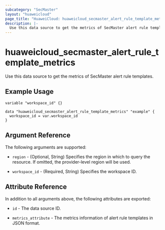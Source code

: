 ```yaml
---
subcategory: "SecMaster"
layout: "huaweicloud"
page_title: "HuaweiCloud: huaweicloud_secmaster_alert_rule_template_metrics"
description: |-
  Use this data source to get the metrics of SecMaster alert rule templates.
---
```


# huaweicloud_secmaster_alert_rule_template_metrics

Use this data source to get the metrics of SecMaster alert rule templates.

## Example Usage

```hcl
variable "workspace_id" {}

data "huaweicloud_secmaster_alert_rule_template_metrics" "example" {
  workspace_id = var.workspace_id
}
```

## Argument Reference

The following arguments are supported:

* `region` - (Optional, String) Specifies the region in which to query the resource.
  If omitted, the provider-level region will be used.

* `workspace_id` - (Required, String) Specifies the workspace ID.

## Attribute Reference

In addition to all arguments above, the following attributes are exported:

* `id` - The data source ID.

* `metrics_attribute` - The metrics information of alert rule templates in JSON format.
